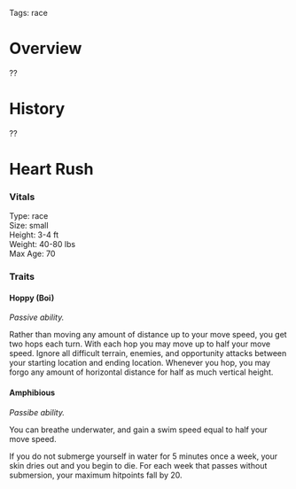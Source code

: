 Tags: race

# Overview

??

# History

??

# Heart Rush

### Vitals
Type: race  
Size: small  
Height: 3-4 ft  
Weight: 40-80 lbs  
Max Age: 70  

### Traits

#### Hoppy (Boi)
*Passive ability.*

Rather than moving any amount of distance up to your move speed, you get two hops each turn. With each hop you may move up to half your move speed. Ignore all difficult terrain, enemies, and opportunity attacks between your starting location and ending location. Whenever you hop, you may forgo any amount of horizontal distance for half as much vertical height. 

#### Amphibious
*Passibe ability.*

You can breathe underwater, and gain a swim speed equal to half your move speed.

If you do not submerge yourself in water for 5 minutes once a week, your skin dries out and you begin to die. For each week that passes without submersion, your maximum hitpoints fall by 20. 